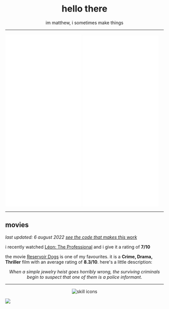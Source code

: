 <div align="center">

  # hello there
  
  im matthew, i sometimes make things

</div>

---

<img width="48%" src="https://raw.githubusercontent.com/matievisthekat/matievisthekat/master/overall-metrics.svg" alt="Overall Metrics" /> <img width="48%" src="https://raw.githubusercontent.com/matievisthekat/matievisthekat/master/recent-metrics.svg" alt="Recent Metrics" />

---

## movies
*last updated: <!--common.timestamp:start-->6 august 2022<!--common.timestamp:end-->
[see the code that makes this work](https://github.com/matievisthekat/matievisthekat/tree/master/movies)*

i recently watched <!--recent.link:start text="recent.title"-->[Léon: The Professional](https://imdb.com/title/tt0110413/ 'imdb page')<!--recent.link:end--> and i give it a rating of **<!--recent.rating:start-->7<!--recent.rating:end-->/10**

the movie <!--favourite.link:start text="favourite.title"-->[Reservoir Dogs](https://imdb.com/title/tt0105236/?ref_=ttls_li_i 'imdb page')<!--favourite.link:end--> is one of my favourites. it is a **<!--favourite.genre:start-->Crime, Drama, Thriller<!--favourite.genre:end-->** film with an average rating of **<!--favourite.avgRating:start-->8.3<!--favourite.avgRating:end-->/10**. here's a little description:

<div align="center">

  *<!--favourite.desc:start-->When a simple jewelry heist goes horribly wrong, the surviving criminals begin to suspect that one of them is a police informant.<!--favourite.desc:end-->*
  
</div>

---

<div align="center">
     <img src="https://skillicons.dev/icons?perline=10&i=cloudflare,netlify,heroku,figma,electron,sass,emotion,css,html,dart,flutter,deno,express,svelte,react,nextjs,ts,js,nodejs,ruby,rails,rust,linux,git,vim,vscode,nginx,mongodb,mysql,postgres" alt="skill icons" />
</div>

![](https://hit.yhype.me/github/profile?user_id=45036977)
